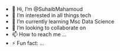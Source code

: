 - 👋 Hi, I’m @SuhaibMahamoud
- 👀 I’m interested in all things tech
- 🌱 I’m currently learning Msc Data Science 
- 💞️ I’m looking to collaborate on 
- 📫 How to reach me ...
- ⚡ Fun fact: ...

<!---
SuhaibMahamoud/SuhaibMahamoud is a ✨ special ✨ repository because its `README.md` (this file) appears on your GitHub profile.
You can click the Preview link to take a look at your changes.
--->
